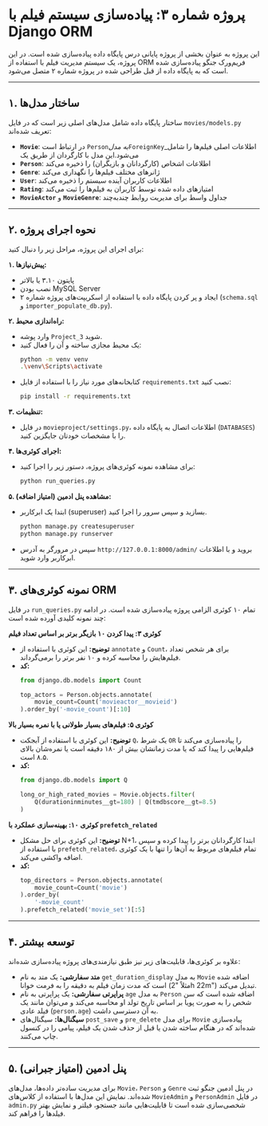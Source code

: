 # پروژه شماره ۳: پیاده‌سازی سیستم فیلم با Django ORM

این پروژه به عنوان بخشی از پروژه پایانی درس پایگاه داده پیاده‌سازی شده است. در این پروژه، یک سیستم مدیریت فیلم با استفاده از ORM فریم‌ورک جنگو پیاده‌سازی شده است که به پایگاه داده از قبل طراحی شده در پروژه شماره ۲ متصل می‌شود.

---

## ۱. ساختار مدل‌ها

ساختار پایگاه داده شامل مدل‌های اصلی زیر است که در فایل `movies/models.py` تعریف شده‌اند:

* **`Movie`**:  در ارتباط است `Person`_به مدل_`ForeignKey`_اطلاعات اصلی فیلم‌ها را شامل می‌شود.این مدل با کارگردان از طریق یک 
* **`Person`**: اطلاعات اشخاص (کارگردانان و بازیگران) را ذخیره می‌کند
* **`Genre`**: ژانرهای مختلف فیلم‌ها را نگهداری می‌کند
* **`User`**: اطلاعات کاربران آینده سیستم را ذخیره می‌کند
* **`Rating`**: امتیازهای داده شده توسط کاربران به فیلم‌ها را ثبت می‌کند
* **`MovieActor`** و **`MovieGenre`**: جداول واسط برای مدیریت روابط چندبه‌چند

---

## ۲. نحوه اجرای پروژه

برای اجرای این پروژه، مراحل زیر را دنبال کنید:

**۱. پیش‌نیازها:**
* پایتون ۳.۱۰ یا بالاتر
* نصب بودن MySQL Server
* ایجاد و پر کردن پایگاه داده با استفاده از اسکریپت‌های پروژه شماره ۲ (`schema.sql` و `importer_populate_db.py`).

**۲. راه‌اندازی محیط:**
* وارد پوشه `Project_3` شوید.
* یک محیط مجازی ساخته و آن را فعال کنید:
    ```bash
    python -m venv venv
    .\venv\Scripts\activate
    ```
* کتابخانه‌های مورد نیاز را با استفاده از فایل `requirements.txt` نصب کنید:
    ```bash
    pip install -r requirements.txt
    ```

**۳. تنظیمات:**
* در فایل `movieproject/settings.py`، اطلاعات اتصال به پایگاه داده (`DATABASES`) را با مشخصات خودتان جایگزین کنید.

**۴. اجرای کوئری‌ها:**
* برای مشاهده نمونه کوئری‌های پروژه، دستور زیر را اجرا کنید:
    ```bash
    python run_queries.py
    ```

**۵. مشاهده پنل ادمین (امتیاز اضافه):**
* ابتدا یک ابرکاربر (superuser) بسازید و سپس سرور را اجرا کنید.
    ```bash
    python manage.py createsuperuser
    python manage.py runserver
    ```
* سپس در مرورگر به آدرس `http://127.0.0.1:8000/admin/` بروید و با اطلاعات ابرکاربر وارد شوید.

---

## ۳. نمونه کوئری‌های ORM

در فایل `run_queries.py` تمام ۱۰ کوئری الزامی پروژه پیاده‌سازی شده است. در ادامه چند نمونه کلیدی آورده شده است:

**کوئری ۳: پیدا کردن ۱۰ بازیگر برتر بر اساس تعداد فیلم**
* **توضیح:** این کوئری با استفاده از `annotate` و `Count`، برای هر شخص تعداد فیلم‌هایش را محاسبه کرده و ۱۰ نفر برتر را برمی‌گرداند.
* **کد:**
    ```python
    from django.db.models import Count
    
    top_actors = Person.objects.annotate(
        movie_count=Count('movieactor__movieid')
    ).order_by('-movie_count')[:10]
    ```

**کوئری ۵: فیلم‌های بسیار طولانی یا با نمره بسیار بالا**
* **توضیح:** این کوئری با استفاده از آبجکت `Q`، یک شرط `OR` را پیاده‌سازی می‌کند تا فیلم‌هایی را پیدا کند که یا مدت زمانشان بیش از ۱۸۰ دقیقه است یا نمره‌شان بالای ۸.۵ است.
* **کد:**
    ```python
    from django.db.models import Q

    long_or_high_rated_movies = Movie.objects.filter(
        Q(durationinminutes__gt=180) | Q(tmdbscore__gt=8.5)
    )
    ```

**کوئری ۱۰: بهینه‌سازی عملکرد با `prefetch_related`**
* **توضیح:** این کوئری برای حل مشکل N+1، ابتدا کارگردانان برتر را پیدا کرده و سپس با استفاده از `prefetch_related`، تمام فیلم‌های مربوط به آن‌ها را تنها با یک کوئری اضافه واکشی می‌کند.
* **کد:**
    ```python
    top_directors = Person.objects.annotate(
        movie_count=Count('movie')
    ).order_by(
        '-movie_count'
    ).prefetch_related('movie_set')[:5]
    ```

---

## ۴. توسعه بیشتر

علاوه بر کوئری‌ها، قابلیت‌های زیر نیز طبق نیازمندی‌های پروژه پیاده‌سازی شده‌اند:

* **متد سفارشی:** یک متد به نام `get_duration_display` به مدل `Movie` اضافه شده است که مدت زمان فیلم به دقیقه را به فرمت خوانا (مثلاً "2h 22m") تبدیل می‌کند.
* **پراپرتی سفارشی:** یک پراپرتی به نام `age` به مدل `Person` اضافه شده است که سن شخص را به صورت پویا بر اساس تاریخ تولد او محاسبه می‌کند و می‌توان مانند یک فیلد عادی (`person.age`) به آن دسترسی داشت.
* **سیگنال‌ها:** سیگنال‌های `post_save` و `pre_delete` برای مدل `Movie` پیاده‌سازی شده‌اند که در هنگام ساخته شدن یا قبل از حذف شدن یک فیلم، پیامی را در کنسول چاپ می‌کنند.

---
## ۵. پنل ادمین (امتیاز جبرانی)

برای مدیریت ساده‌تر داده‌ها، مدل‌های `Movie`، `Person` و `Genre` در پنل ادمین جنگو ثبت شده‌اند. نمایش این مدل‌ها با استفاده از کلاس‌های `MovieAdmin` و `PersonAdmin` در فایل `admin.py` شخصی‌سازی شده است تا قابلیت‌هایی مانند جستجو، فیلتر و نمایش بهتر فیلدها را فراهم کند.
